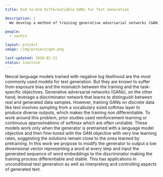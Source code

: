 ```yaml
---
title: End-to-End Differentiable GANs for Text Generation 

description: |
  We develop a method of training generative adversarial networks (GANs) for (un)conditional text generation which allows gradients to pass from the discriminator to the generator without involving sampling from the vocabulary making it faster and more stable.

people:
  - sachin

layout: project
image: /img/project/gan.png

last-updated: 2020-01-11
status: inactive
---
```


Neural language models trained with negative log likelihood are the most commonly used models for text generation. But they are known to suffer from exposure bias and the mismatch between the training and the task-specific objectives. Generative
adversarial networks (GANs), on the other hand, leverage a discriminator network that learns to distinguish between real and generated data samples. However, training GANs on discrete data like text involves sampling from a vocabulary sized softmax layer to produce diverse outputs, which makes the training non differentiable. To work around this problem, prior studies used reinforcement learning or continuous approximations of softmax which are often unstable. These models work only when the generator is pretrained with a language model objective and then fine-tuned with the GAN objective with very low learning rates, suggesting the solutions remain close to the ones learned by pretraining. In this work we propose to modify the generator to output a low dimensional vector representing a word at every step and input the generated sequence of word embeddings to the discriminator making the training process differentiable and stable. This has applications in unconditional text generation as well as interpreting and controlling aspects of generated text.
